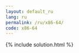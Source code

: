```yaml
---
layout: default_ru
lang: ru
permalink: /ru/x86-64/
code: x86-64
---
```

{% include solution.html %}
